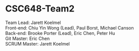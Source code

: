 # CSC648-Team2
Team Lead: Jarett Koelmel  
Front-end: Chiu Yin Wong (Lead), Paul Borst, Michael Canson  
Back-end: Brooke Porter (Lead), Eric Chen, Peter Hu  
Git Master: Eric Chen  
SCRUM Master: Jarett Koelmel  
